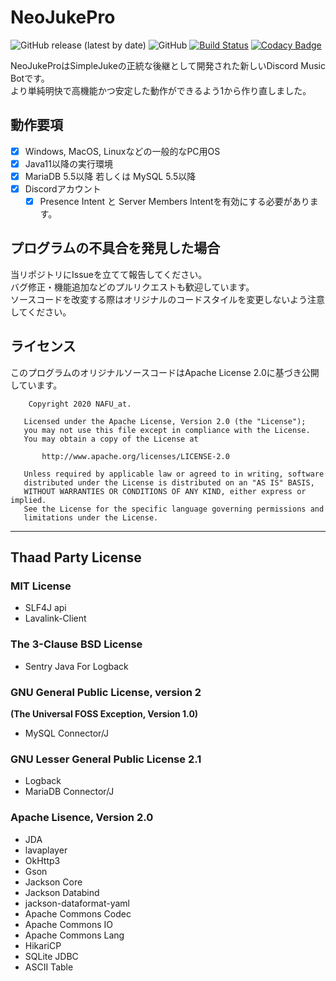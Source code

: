# NeoJukePro

![GitHub release (latest by date)](https://img.shields.io/github/v/release/nafu-at/NeoJukePro)
![GitHub](https://img.shields.io/github/license/nafu-at/NeoJukePro)
[![Build Status](https://travis-ci.com/nafu-at/NeoJukePro.svg?branch=master)](https://travis-ci.com/nafu-at/NeoJukePro)
[![Codacy Badge](https://app.codacy.com/project/badge/Grade/35ee3810e0b647de90d3251fad96bcc4)](https://www.codacy.com/gh/nafu-at/NeoJukePro/dashboard?utm_source=github.com&amp;utm_medium=referral&amp;utm_content=nafu-at/NeoJukePro&amp;utm_campaign=Badge_Grade)

NeoJukeProはSimpleJukeの正統な後継として開発された新しいDiscord Music Botです。  
より単純明快で高機能かつ安定した動作ができるよう1から作り直しました。

## 動作要項

- [x] Windows, MacOS, Linuxなどの一般的なPC用OS
- [x] Java11以降の実行環境
- [x] MariaDB 5.5以降 若しくは MySQL 5.5以降
- [x] Discordアカウント
    + [x] Presence Intent と Server Members Intentを有効にする必要があります。

## プログラムの不具合を発見した場合

当リポジトリにIssueを立てて報告してください。  
バグ修正・機能追加などのプルリクエストも歓迎しています。  
ソースコードを改変する際はオリジナルのコードスタイルを変更しないよう注意してください。

## ライセンス

このプログラムのオリジナルソースコードはApache License 2.0に基づき公開しています。

        Copyright 2020 NAFU_at.
    
       Licensed under the Apache License, Version 2.0 (the "License");
       you may not use this file except in compliance with the License.
       You may obtain a copy of the License at
    
           http://www.apache.org/licenses/LICENSE-2.0
    
       Unless required by applicable law or agreed to in writing, software
       distributed under the License is distributed on an "AS IS" BASIS,
       WITHOUT WARRANTIES OR CONDITIONS OF ANY KIND, either express or implied.
       See the License for the specific language governing permissions and
       limitations under the License.

---

## Thaad Party License

### MIT License

- SLF4J api
- Lavalink-Client

### The 3-Clause BSD License

- Sentry Java For Logback

### GNU General Public License, version 2

**(The Universal FOSS Exception, Version 1.0)**

- MySQL Connector/J

### GNU Lesser General Public License 2.1

- Logback
- MariaDB Connector/J

### Apache Lisence, Version 2.0

- JDA
- lavaplayer
- OkHttp3
- Gson
- Jackson Core
- Jackson Databind
- jackson-dataformat-yaml
- Apache Commons Codec
- Apache Commons IO
- Apache Commons Lang
- HikariCP
- SQLite JDBC
- ASCII Table
